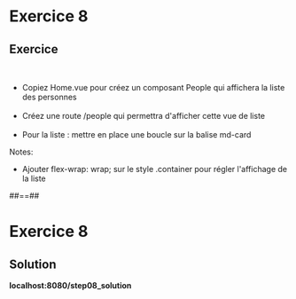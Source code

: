 <!-- .slide: class="exercice" -->
# Exercice 8
## Exercice
<br>

- Copiez Home.vue pour créez un composant People qui affichera la liste des personnes <br><br>
- Créez une route /people qui permettra d'afficher cette vue de liste <br><br>
- Pour la liste : mettre en place une boucle sur la balise md-card

Notes:
- Ajouter flex-wrap: wrap; sur le style .container pour régler l'affichage de la liste

##==##

<!-- .slide: class="exercice" -->
# Exercice 8
## Solution
<b>localhost:8080/step08_solution</b>
<!-- .element: class="full-center" -->
